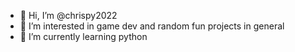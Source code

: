 - 👋 Hi, I’m @chrispy2022
- 👀 I’m interested in game dev and random fun projects in general
- 🌱 I’m currently learning python


<!---
chrispy2022/chrispy2022 is a ✨ special ✨ repository because its `README.md` (this file) appears on your GitHub profile.
You can click the Preview link to take a look at your changes.
--->
